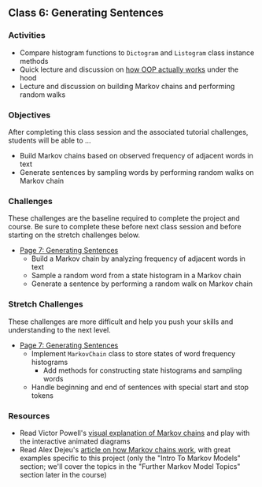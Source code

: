 ## Class 6: Generating Sentences

### Activities
- Compare histogram functions to `Dictogram` and `Listogram` class instance methods
- Quick lecture and discussion on [how OOP actually works] under the hood
- Lecture and discussion on building Markov chains and performing random walks

### Objectives
After completing this class session and the associated tutorial challenges, students will be able to ...
- Build Markov chains based on observed frequency of adjacent words in text
- Generate sentences by sampling words by performing random walks on Markov chain

### Challenges
These challenges are the baseline required to complete the project and course.
Be sure to complete these before next class session and before starting on the stretch challenges below.
- [Page 7: Generating Sentences]
    - Build a Markov chain by analyzing frequency of adjacent words in text
    - Sample a random word from a state histogram in a Markov chain
    - Generate a sentence by performing a random walk on Markov chain

### Stretch Challenges
These challenges are more difficult and help you push your skills and understanding to the next level.
- [Page 7: Generating Sentences]
    - Implement `MarkovChain` class to store states of word frequency histograms
        - Add methods for constructing state histograms and sampling words
    - Handle beginning and end of sentences with special start and stop tokens

### Resources
- Read Victor Powell's [visual explanation of Markov chains] and play with the interactive animated diagrams
- Read Alex Dejeu's [article on how Markov chains work][Dejeu Markov article], with great examples specific to this project (only the "Intro To Markov Models" section; we'll cover the topics in the "Further Markov Model Topics" section later in the course)

[how OOP actually works]: https://docs.google.com/presentation/d/1A-8gNEH34PibhfYlA-Bn0OodZSbAE-z54XZXuSCDu7Y/edit
[Page 7: Generating Sentences]: https://www.makeschool.com/academy/tutorial/tweet-generator-data-structures-probability-with-python/generating-sentences-with-markov-chains
[visual explanation of Markov chains]: http://setosa.io/blog/2014/07/26/markov-chains/
[Dejeu Markov article]: https://hackernoon.com/from-what-is-a-markov-model-to-here-is-how-markov-models-work-1ac5f4629b71
